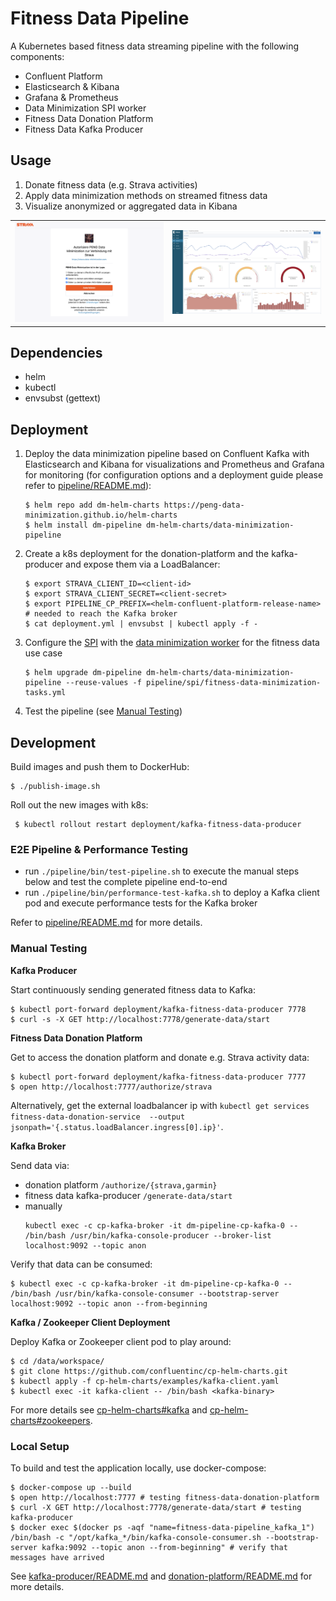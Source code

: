 # Fitness Data Pipeline

A Kubernetes based fitness data streaming pipeline with the following components:
* Confluent Platform
* Elasticsearch & Kibana
* Grafana & Prometheus
* Data Minimization SPI worker
* Fitness Data Donation Platform
* Fitness Data Kafka Producer

## Usage

1. Donate fitness data (e.g. Strava activities)
2. Apply data minimization methods on streamed fitness data
3. Visualize anonymized or aggregated data in Kibana
<table><tr>
    <td> <img src="donation-platform/static/authorize-strava-example.png" alt="1. Strava Authorization" /> </td>
    <td> <img src="pipeline/kibana/img/kibana-dashboard.png" alt="3. Kibana Visualization" /> </td>
</tr></table>


## Dependencies

* helm
* kubectl
* envsubst (gettext)


## Deployment

1. Deploy the data minimization pipeline based on Confluent Kafka with Elasticsearch and Kibana for visualizations and Prometheus and Grafana for monitoring (for configuration options and a deployment guide please refer to [pipeline/README.md](pipeline/README.md)):
    ```
    $ helm repo add dm-helm-charts https://peng-data-minimization.github.io/helm-charts
    $ helm install dm-pipeline dm-helm-charts/data-minimization-pipeline
    ```

2. Create a k8s deployment for the donation-platform and the kafka-producer and expose them via a LoadBalancer:
    ```
    $ export STRAVA_CLIENT_ID=<client-id>
    $ export STRAVA_CLIENT_SECRET=<client-secret>
    $ export PIPELINE_CP_PREFIX=<helm-confluent-platform-release-name> # needed to reach the Kafka broker
    $ cat deployment.yml | envsubst | kubectl apply -f -
    ```

3. Configure the [SPI](https://github.com/peng-data-minimization/kafka-spi) with the [data minimization worker](https://github.com/peng-data-minimization/minimizer) for the fitness data use case
    ```
    $ helm upgrade dm-pipeline dm-helm-charts/data-minimization-pipeline --reuse-values -f pipeline/spi/fitness-data-minimization-tasks.yml
    ```

4. Test the pipeline (see [Manual Testing](#manual-testing))


## Development

Build images and push them to DockerHub:
```
$ ./publish-image.sh
```

Roll out the new images with k8s:
```
 $ kubectl rollout restart deployment/kafka-fitness-data-producer
```
### E2E Pipeline & Performance Testing

* run `./pipeline/bin/test-pipeline.sh` to execute the manual steps below and test the complete pipeline end-to-end
* run `./pipeline/bin/performance-test-kafka.sh` to deploy a Kafka client pod and execute performance tests for the Kafka broker

Refer to [pipeline/README.md](pipeline/README.md) for more details.

### Manual Testing

**Kafka Producer**

Start continuously sending generated fitness data to Kafka:
```
$ kubectl port-forward deployment/kafka-fitness-data-producer 7778
$ curl -s -X GET http://localhost:7778/generate-data/start
```

**Fitness Data Donation Platform**

Get  to access the donation platform and donate e.g. Strava activity data:
```
$ kubectl port-forward deployment/kafka-fitness-data-producer 7777
$ open http://localhost:7777/authorize/strava
```
Alternatively, get the external loadbalancer ip with `kubectl get services fitness-data-donation-service  --output jsonpath='{.status.loadBalancer.ingress[0].ip}'`.

**Kafka Broker**

Send data via:
* donation platform `/authorize/{strava,garmin}`
* fitness data kafka-producer `/generate-data/start`
* manually
    ```
    kubectl exec -c cp-kafka-broker -it dm-pipeline-cp-kafka-0 -- /bin/bash /usr/bin/kafka-console-producer --broker-list localhost:9092 --topic anon
    ```

Verify that data can be consumed:
```
$ kubectl exec -c cp-kafka-broker -it dm-pipeline-cp-kafka-0 -- /bin/bash /usr/bin/kafka-console-consumer --bootstrap-server localhost:9092 --topic anon --from-beginning
```

**Kafka / Zookeeper Client Deployment**

Deploy Kafka or Zookeeper client pod to play around:
```
$ cd /data/workspace/
$ git clone https://github.com/confluentinc/cp-helm-charts.git
$ kubectl apply -f cp-helm-charts/examples/kafka-client.yaml
$ kubectl exec -it kafka-client -- /bin/bash <kafka-binary>
```
For more details see [cp-helm-charts#kafka](https://github.com/confluentinc/cp-helm-charts#kafka) and [cp-helm-charts#zookeepers](https://github.com/confluentinc/cp-helm-charts#zookeepers).


### Local Setup

To build and test the application locally, use docker-compose:
```
$ docker-compose up --build
$ open http://localhost:7777 # testing fitness-data-donation-platform
$ curl -X GET http://localhost:7778/generate-data/start # testing kafka-producer
$ docker exec $(docker ps -aqf "name=fitness-data-pipeline_kafka_1") /bin/bash -c "/opt/kafka_*/bin/kafka-console-consumer.sh --bootstrap-server kafka:9092 --topic anon --from-beginning" # verify that messages have arrived
```

See [kafka-producer/README.md](kafka-producer/README.md) and [donation-platform/README.md](donation-platform/README.md) for more details.
